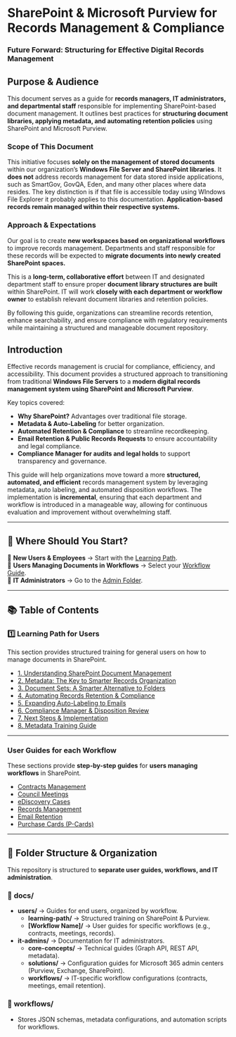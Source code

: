 # SharePoint & Microsoft Purview for Records Management & Compliance
### Future Forward: Structuring for Effective Digital Records Management

## Purpose & Audience

This document serves as a guide for **records managers, IT administrators, and departmental staff** responsible for implementing SharePoint-based document management. It outlines best practices for **structuring document libraries, applying metadata, and automating retention policies** using SharePoint and Microsoft Purview.

### Scope of This Document

This initiative focuses **solely on the management of stored documents** within our organization’s **Windows File Server and SharePoint libraries**. It **does not** address records management for data stored inside applications, such as SmartGov, GovQA, Eden, and many other places where data resides. The key distinction is if that file is accessible today using WIndows File Explorer it probably applies to this documentation. **Application-based records remain managed within their respective systems.**

### Approach & Expectations

Our goal is to create **new workspaces based on organizational workflows** to improve records management. Departments and staff responsible for these records will be expected to **migrate documents into newly created SharePoint spaces.**

This is a **long-term, collaborative effort** between IT and designated department staff to ensure proper **document library structures are built** within SharePoint. IT will work **closely with each department or workflow owner** to establish relevant document libraries and retention policies.

By following this guide, organizations can streamline records retention, enhance searchability, and ensure compliance with regulatory requirements while maintaining a structured and manageable document repository.

## Introduction

Effective records management is crucial for compliance, efficiency, and accessibility. This document provides a structured approach to transitioning from traditional **Windows File Servers** to a **modern digital records management system using SharePoint and Microsoft Purview**.

Key topics covered:

- **Why SharePoint?** Advantages over traditional file storage.
- **Metadata & Auto-Labeling** for better organization.
- **Automated Retention & Compliance** to streamline recordkeeping.
- **Email Retention & Public Records Requests** to ensure accountability and legal compliance.
- **Compliance Manager for audits and legal holds** to support transparency and governance.

This guide will help organizations move toward a more **structured, automated, and efficient** records management system by leveraging metadata, auto labeling, and automated disposition workflows. The implementation is **incremental**, ensuring that each department and workflow is introduced in a manageable way, allowing for continuous evaluation and improvement without overwhelming staff.

---

## 📌 Where Should You Start?
🔹 **New Users & Employees** → Start with the [Learning Path](docs/users/learning-path/).  
🔹 **Users Managing Documents in Workflows** → Select your [Workflow Guide](docs/users/).  
🔹 **IT Administrators** → Go to the [Admin Folder](docs/it-admins/).  

---

## 📚 Table of Contents

### **1️⃣ Learning Path for Users**
This section provides structured training for general users on how to manage documents in SharePoint.

- [1. Understanding SharePoint Document Management](docs/users/learning-path/1-sharepoint-management.md)
- [2. Metadata: The Key to Smarter Records Organization](docs/users/learning-path/2-metadata.md)
- [3. Document Sets: A Smarter Alternative to Folders](docs/users/learning-path/3-document-sets.md)
- [4. Automating Records Retention & Compliance](docs/users/learning-path/4-automating-retention.md)
- [5. Expanding Auto-Labeling to Emails](docs/users/learning-path/5-auto-labeling-emails.md)
- [6. Compliance Manager & Disposition Review](docs/users/learning-path/6-compliance-disposition.md)
- [7. Next Steps & Implementation](docs/users/learning-path/7-next-steps.md)
- [8. Metadata Training Guide](docs/users/learning-path/8-metadata-training.md)

---

### **User Guides for each Workflow**
These sections provide **step-by-step guides** for **users managing workflows** in SharePoint.

- [Contracts Management](docs/users/contracts/)
- [Council Meetings](docs/users/council-meetings/)
- [eDiscovery Cases](docs/users/purview/ediscovery/)
- [Records Management](docs/users/purview/records-management/)
- [Email Retention](docs/users/email-retention/)
- [Purchase Cards (P-Cards)](docs/users/purchase-cards/)

---

## 📂 Folder Structure & Organization
This repository is structured to **separate user guides, workflows, and IT administration**.

### 📁 **docs/**
- **users/** → Guides for end users, organized by workflow.
  - **learning-path/** → Structured training on SharePoint & Purview.
  - **[Workflow Name]/** → User guides for specific workflows (e.g., contracts, meetings, records).
- **it-admins/** → Documentation for IT administrators.
  - **core-concepts/** → Technical guides (Graph API, REST API, metadata).
  - **solutions/** → Configuration guides for Microsoft 365 admin centers (Purview, Exchange, SharePoint).
  - **workflows/** → IT-specific workflow configurations (contracts, meetings, email retention).

### 📁 **workflows/**
- Stores JSON schemas, metadata configurations, and automation scripts for workflows.
